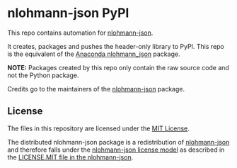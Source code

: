 # nlohmann-json PyPI

This repo contains automation for [nlohmann-json](https://github.com/nlohmann/json).

It creates, packages and pushes the header-only library to PyPI.
This repo is the equivalent of the [Anaconda nlohmann_json](https://anaconda.org/conda-forge/nlohmann_json/) package.

**NOTE:** Packages created by this repo only contain the raw source code and not the Python package.

Credits go to the maintainers of the [nlohmann-json](https://github.com/nlohmann/json) package.

## License

The files in this repository are licensed under the [MIT License](./LICENSE).

The distributed nlohmann-json package is a redistribution of [nlohmann-json](https://github.com/nlohmann/json) and therefore falls under the [nlohmann-json license model](https://github.com/nlohmann/json/blob/develop/LICENSE.MIT) as described in the [LICENSE.MIT file in the nlohmann-json](https://github.com/nlohmann/json/blob/develop/LICENSE.MIT).
